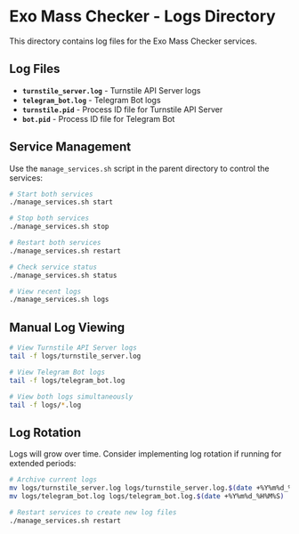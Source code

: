 # Exo Mass Checker - Logs Directory

This directory contains log files for the Exo Mass Checker services.

## Log Files

- **`turnstile_server.log`** - Turnstile API Server logs
- **`telegram_bot.log`** - Telegram Bot logs
- **`turnstile.pid`** - Process ID file for Turnstile API Server
- **`bot.pid`** - Process ID file for Telegram Bot

## Service Management

Use the `manage_services.sh` script in the parent directory to control the services:

```bash
# Start both services
./manage_services.sh start

# Stop both services
./manage_services.sh stop

# Restart both services
./manage_services.sh restart

# Check service status
./manage_services.sh status

# View recent logs
./manage_services.sh logs
```

## Manual Log Viewing

```bash
# View Turnstile API Server logs
tail -f logs/turnstile_server.log

# View Telegram Bot logs
tail -f logs/telegram_bot.log

# View both logs simultaneously
tail -f logs/*.log
```

## Log Rotation

Logs will grow over time. Consider implementing log rotation if running for extended periods:

```bash
# Archive current logs
mv logs/turnstile_server.log logs/turnstile_server.log.$(date +%Y%m%d_%H%M%S)
mv logs/telegram_bot.log logs/telegram_bot.log.$(date +%Y%m%d_%H%M%S)

# Restart services to create new log files
./manage_services.sh restart
```
